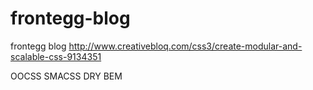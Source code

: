 # frontegg-blog
frontegg blog
http://www.creativebloq.com/css3/create-modular-and-scalable-css-9134351

OOCSS
SMACSS
DRY 
BEM
